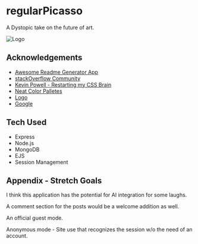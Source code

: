 
#  regularPicasso

A Dystopic take on the future of art.


![Logo](https://i.imgur.com/x7Gf8aL.png)


## Acknowledgements

 - [Awesome Readme Generator App](https://readme.so/editor)
 - [stackOverflow Community](https://stackoverflow.com/questions)
 - [Kevin Powell - Restarting my CSS Brain](https://www.youtube.com/@KevinPowell)
 - [Neat Color Palletes](https://coolors.co)
 - [Logo](https://www.brandcrowd.com/)
 - [Google](https://google.com)
 


## Tech Used

 - Express
 - Node.js
 - MongoDB
 - EJS
 - Session Management
 

## Appendix - Stretch Goals

I think this application has the potential for AI integration for some laughs.

A comment section for the posts would be a welcome addition as well.

An official guest mode.

Anonymous mode - Site use that recognizes the session w/o the need of an account.


